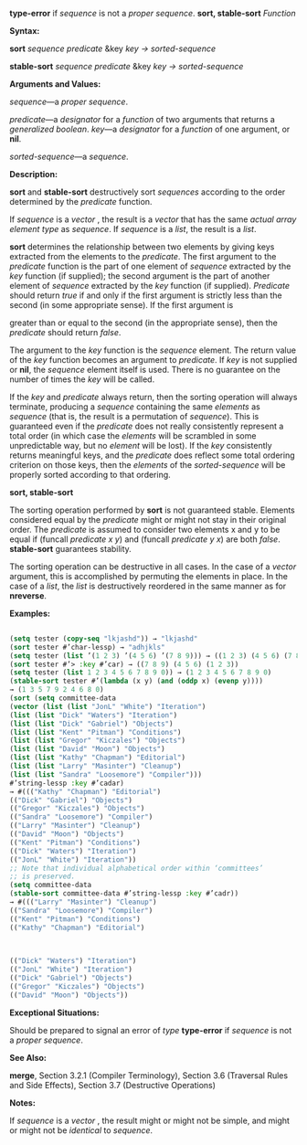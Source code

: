 **type-error** if *sequence* is not a *proper sequence*. **sort, stable-sort** *Function* 



**Syntax:** 



**sort** *sequence predicate* &amp;key *key → sorted-sequence* 



**stable-sort** *sequence predicate* &amp;key *key → sorted-sequence* 



**Arguments and Values:** 



*sequence*—a *proper sequence*. 



*predicate*—a *designator* for a *function* of two arguments that returns a *generalized boolean*. *key*—a *designator* for a *function* of one argument, or **nil**. 



*sorted-sequence*—a *sequence*. 



**Description:** 



**sort** and **stable-sort** destructively sort *sequences* according to the order determined by the *predicate* function. 



If *sequence* is a *vector* , the result is a *vector* that has the same *actual array element type* as *sequence*. If *sequence* is a *list*, the result is a *list*. 



**sort** determines the relationship between two elements by giving keys extracted from the elements to the *predicate*. The first argument to the *predicate* function is the part of one element of *sequence* extracted by the *key* function (if supplied); the second argument is the part of another element of *sequence* extracted by the *key* function (if supplied). *Predicate* should return *true* if and only if the first argument is strictly less than the second (in some appropriate sense). If the first argument is 



greater than or equal to the second (in the appropriate sense), then the *predicate* should return *false*. 



The argument to the *key* function is the *sequence* element. The return value of the *key* function becomes an argument to *predicate*. If *key* is not supplied or **nil**, the *sequence* element itself is used. There is no guarantee on the number of times the *key* will be called. 



If the *key* and *predicate* always return, then the sorting operation will always terminate, producing a *sequence* containing the same *elements* as *sequence* (that is, the result is a permutation of *sequence*). This is guaranteed even if the *predicate* does not really consistently represent a total order (in which case the *elements* will be scrambled in some unpredictable way, but no *element* will be lost). If the *key* consistently returns meaningful keys, and the *predicate* does reflect some total ordering criterion on those keys, then the *elements* of the *sorted-sequence* will be properly sorted according to that ordering. 







 



 



**sort, stable-sort** 



The sorting operation performed by **sort** is not guaranteed stable. Elements considered equal by the *predicate* might or might not stay in their original order. The *predicate* is assumed to consider two elements x and y to be equal if (funcall *predicate x y*) and (funcall *predicate y x*) are both *false*. **stable-sort** guarantees stability. 



The sorting operation can be destructive in all cases. In the case of a *vector* argument, this is accomplished by permuting the elements in place. In the case of a *list*, the *list* is destructively reordered in the same manner as for **nreverse**. 



**Examples:**
```lisp
 
(setq tester (copy-seq "lkjashd")) → "lkjashd" 
(sort tester #’char-lessp) → "adhjkls" 
(setq tester (list ’(1 2 3) ’(4 5 6) ’(7 8 9))) → ((1 2 3) (4 5 6) (7 8 9)) 
(sort tester #’> :key #’car) → ((7 8 9) (4 5 6) (1 2 3)) 
(setq tester (list 1 2 3 4 5 6 7 8 9 0)) → (1 2 3 4 5 6 7 8 9 0) 
(stable-sort tester #’(lambda (x y) (and (oddp x) (evenp y)))) 
→ (1 3 5 7 9 2 4 6 8 0) 
(sort (setq committee-data 
(vector (list (list "JonL" "White") "Iteration") 
(list (list "Dick" "Waters") "Iteration") 
(list (list "Dick" "Gabriel") "Objects") 
(list (list "Kent" "Pitman") "Conditions") 
(list (list "Gregor" "Kiczales") "Objects") 
(list (list "David" "Moon") "Objects") 
(list (list "Kathy" "Chapman") "Editorial") 
(list (list "Larry" "Masinter") "Cleanup") 
(list (list "Sandra" "Loosemore") "Compiler"))) 
#’string-lessp :key #’cadar) 
→ #((("Kathy" "Chapman") "Editorial") 
(("Dick" "Gabriel") "Objects") 
(("Gregor" "Kiczales") "Objects") 
(("Sandra" "Loosemore") "Compiler") 
(("Larry" "Masinter") "Cleanup") 
(("David" "Moon") "Objects") 
(("Kent" "Pitman") "Conditions") 
(("Dick" "Waters") "Iteration") 
(("JonL" "White") "Iteration")) 
;; Note that individual alphabetical order within ‘committees’ 
;; is preserved. 
(setq committee-data 
(stable-sort committee-data #’string-lessp :key #’cadr)) 
→ #((("Larry" "Masinter") "Cleanup") 
(("Sandra" "Loosemore") "Compiler") 
(("Kent" "Pitman") "Conditions") 
(("Kathy" "Chapman") "Editorial") 

 
 
(("Dick" "Waters") "Iteration") 
(("JonL" "White") "Iteration") 
(("Dick" "Gabriel") "Objects") 
(("Gregor" "Kiczales") "Objects") 
(("David" "Moon") "Objects")) 

```
**Exceptional Situations:** 



Should be prepared to signal an error of *type* **type-error** if *sequence* is not a *proper sequence*. 



**See Also:** 



**merge**, Section 3.2.1 (Compiler Terminology), Section 3.6 (Traversal Rules and Side Effects), Section 3.7 (Destructive Operations) 



**Notes:** 



If *sequence* is a *vector* , the result might or might not be simple, and might or might not be *identical* to *sequence*. 



